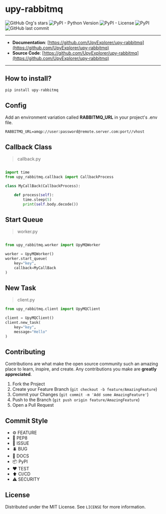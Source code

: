 # upy-rabbitmq

![GitHub Org's stars](https://img.shields.io/github/stars/UpyExplorer?label=LinuxProfile&style=flat-square)
![PyPI - Python Version](https://img.shields.io/pypi/pyversions/upy-rabbitmq)
![PyPI - License](https://img.shields.io/pypi/l/upy-rabbitmq)
![PyPI](https://img.shields.io/pypi/v/upy-rabbitmq)
![GitHub last commit](https://img.shields.io/github/last-commit/UpyExplorer/upy-rabbitmq)

---

- **Documentation**: [https://github.com/UpyExplorer/upy-rabbitmq](https://github.com/UpyExplorer/upy-rabbitmq)
- **Source Code**: [https://github.com/UpyExplorer/upy-rabbitmq](https://github.com/UpyExplorer/upy-rabbitmq)

---

## How to install?

```python
pip install upy-rabbitmq
```

## Config

Add an environment variation called **RABBITMQ_URL** in your project's .env file.

```
RABBITMQ_URL=amqp://user:password@remote.server.com:port//vhost
```

## Callback Class
> callback.py

```python

import time
from upy_rabbitmq.callback import CallbackProcess

class MyCallBack(CallbackProcess):

    def process(self):
        time.sleep(5)
        print(self.body.decode())
```

## Start Queue
> worker.py

```python

from upy_rabbitmq.worker import UpyMQWorker

worker = UpyMQWorker()
worker.start_queue(
    key="key",
    callback=MyCallBack
)
```

## New Task
> client.py

```python
from upy_rabbitmq.client import UpyMQClient

client = UpyMQClient()
client.new_task(
    key="key",
    message="Hello"
)
```

## Contributing

Contributions are what make the open source community such an amazing place to learn, inspire, and create. Any contributions you make are **greatly appreciated**.

1. Fork the Project
2. Create your Feature Branch (`git checkout -b feature/AmazingFeature`)
3. Commit your Changes (`git commit -m 'Add some AmazingFeature'`)
4. Push to the Branch (`git push origin feature/AmazingFeature`)
5. Open a Pull Request

## Commit Style

- ⚙️ FEATURE
- 📝 PEP8
- 📌 ISSUE
- 🪲 BUG
- 📘 DOCS
- 📦 PyPI
- ❤️️ TEST
- ⬆️ CI/CD
- ⚠️ SECURITY

## License

Distributed under the MIT License. See `LICENSE` for more information.
